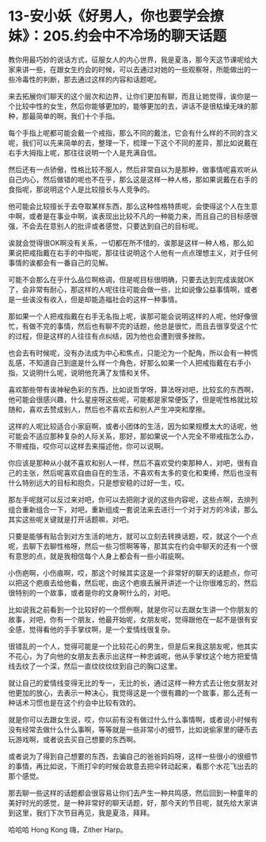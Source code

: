 # 13-安小妖《好男人，你也要学会撩妹》：205.约会中不冷场的聊天话题

教你用最巧妙的说话方式，征服女人的内心世界，我是夏洛，那今天这节课呢给大家来讲一些，在跟女生约会的时候，可以去通过对她的一些观察呀，所能做出的一些冷毒性的判断，那去通过这样的内容和话题呢。

来去拓展你们聊天的这个层次和边界，让你们更加有聊，而且让她觉得，诶你是一个比较中性的女生，然后你能够更加的，能够更加的去，讲话不是很枯燥无味的那种，那最简单的啊，我们十个手指。

每个手指上呢都可能会戴一个戒指，那么不同的戴法，它会有什么样的不同的含义呢，我们可以先来简单的去，整理一下，梳理一下这个不同的差异，那比如说戴在右手大拇指上呢，那往往说明一个人是充满自信。

然后还有一点骄傲，性格比较不服人，然后非常自以为是那种，做事情呢喜欢听从自己内心，然后做错的呢也不在乎，那么这是这样一种人格，那如果说戴在右手的食指呢，那说明这个人是比较擅长与人竞争的。

他可能会比较擅长于去夺取某样东西，那么这种性格特质呢，会使得这个人在生意中啊，或者是在事业中啊，诶表现出比较不凡的一种能力来，而且自己的目标感很强，不会去在意别人的批评或者感觉，只要达到自己的目标呢。

诶就会觉得很OK啊没有关系，一切都在所不惜的，诶那是这样一种人格，那么如果说把戒指戴在右手的中指呢，那往往说明这个人他有一点点理想主义，对于任何事情的诶都会有一番自己的见解。

可能不会那么在乎什么品位啊格调，但是呢目标很明确，只要去达到完成诶就OK了，会非常有耐心，那这样的人呢往往可能会做一些，比如说像公益事情啊，或者是一些诶没有收入，但是却能造福社会的这样一种事情。

那如果一个人把戒指戴在右手无名指上呢，诶那可能会说明这样的人呢，他好像很忙，有做不完的事情，然后也有聊不完的话题，他总是很忙，而且去很享受这个忙的过程，但是这样的人往往有点纠结，因为他也会遭到很多挫败。

也会去有时候呢，没有办法成为中心和焦点，只能沦为一个配角，所以会有一种慌乱感，不知道自己到底是什么样一个角色，好那么如果一个人把戒指戴在右手小指，又说明什么呢，说明他充满了友情和关怀。

喜欢那些带有诶神秘色彩的东西，比如说哲学呀，算法呀对吧，比较玄的东西啊，他可能会很感兴趣，什么星座呀这些呢，可能都是家常便饭了，但是呢性格就比较随和，喜欢去赞成别人，然后也不喜欢去和别人产生冲突和摩擦。

这样的人呢比较适合小家庭啊，或者小团体的生活，因为如果规模太大的话呢，他可能会不适应那种复杂的人际关系，那好，那如果说一个人完全不带戒指怎么办，不带戒指，哎你可以这样去来描述他，你可以说啊。

你应该是那种从小就不喜欢和别人一样，然后不喜欢受约束那种人，对吧，很有自己的主张，然后呢喜欢自由自在的生活，不喜欢有太多的变化和束缚，然后也没有什么特别远大的目标和抱负，只是想安稳的过好一生，哎。

那左手呢就可以反过来对吧，你可以去把刚才说的这些内容呢，这些点啊，去排列组合重新组合一下，对吧，重新组成一套说法来去进行一个对于对方的冷读，那么其实这些呢关键就是打开话题嘛，对吧。

只要是能够有贴合到对方生活的地方，就可以立刻去转换话题，哎，就这个一个点呢，去聊下去聊性格呀，然后一些习惯啊等等，那其实在约会中聊天的还有一个很有意思的点，就是我相信每个人身上都会有一些小瑕疵啊。

小伤疤啊，小伤痕啊，哎，那这个时候其实这是一个非常好的聊天的话题点，你可以把这个疤痕去给他看，然后呢，由这个疤痕去展开讲述一个让你很难忘的，然后很特别的一个故事，或者是你的文身啊什么的，对吧。

比如说我之前看到一个比较好的一个惯例啊，就是你可以去跟女生讲一个你朋友的故事，对吧，你有一个朋友，他最开始呢，女朋友呢，觉得跟他在一起不是很有安全感，觉得看他的手手掌纹啊，是一个爱情线很复杂。

很错乱的一个人，觉得可能是一个比较花心的男生，但是后来我这朋友呢，他其实不花心，为了向他的女朋友去表示出这样一种忠诚呢，他从手掌纹这个地方把爱情线去纹了一个深，然后一直纹纹纹纹到自己的胸口这里。

就让自己的爱情线变得无比的专一，无比的长，通过这样一种方式去让他女朋友对他更加的放心，去表示一种决心，我觉得这是一个很有趣的一个故事，那么还有一种话术习惯也是在这个约会中比较有效的。

就是你可以去跟女生说，哎，你以前有没有做过什么什么事情啊，或者说小时候有没有经常去做什么什么事啊，等等就是一些非常小的细节，比如说偷家里的硬币去玩游戏啊，或者说去买自己想要的东西啊。

或者说为了得到自己想要的东西，去骗自己的爸爸妈妈呀，这样一些很小的很细节的事情，再比如说，下雨打伞的时候会故意去把伞转动起来，看那个水花飞出去的那个感觉。

那去聊一些这样的话题都会很容易让你们去产生一种共鸣感，然后回到一种童年的美好时光的感觉，是一种非常好的聊天话题，好，那今天的节目呢，就先给大家讲到这里，我们下次节目再见，我是夏洛，拜拜。

哈哈哈 Hong Kong 嗨，Zither Harp。